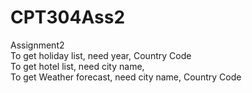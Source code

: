 # CPT304Ass2
Assignment2  
To get holiday list, need year, Country Code  
To get hotel list, need city name,   
To get Weather forecast, need city name, Country Code   
